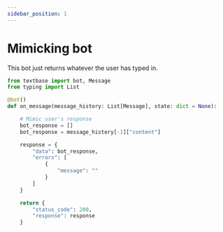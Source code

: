 ```yaml
---
sidebar_position: 1
---
```


# Mimicking bot

This bot just returns whatever the user has typed in.

```py
from textbase import bot, Message
from typing import List

@bot()
def on_message(message_history: List[Message], state: dict = None):

    # Mimic user's response
    bot_response = []
    bot_response = message_history[-1]["content"]

    response = {
        "data": bot_response,
        "errors": [
            {
                "message": ""
            }
        ]
    }

    return {
        "status_code": 200,
        "response": response
    }
```